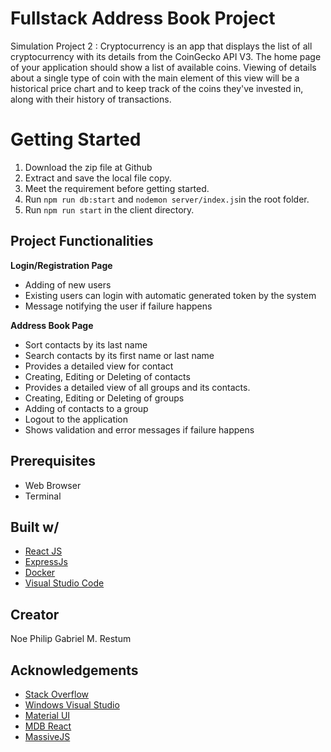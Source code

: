 # Fullstack Address Book Project

Simulation Project 2 : Cryptocurrency is an app that displays the list of all cryptocurrency with its details from the CoinGecko API V3. The home page of your application should show a list of available coins. Viewing of details about a single type of coin with the main element of this view will be a historical price chart and to keep track of the coins they've invested in, along with their history of transactions.

# Getting Started

1. Download the zip file at Github
2. Extract and save the local file copy.
3. Meet the requirement before getting started.
4. Run `npm run db:start` and `nodemon server/index.js`in the root folder.
5. Run `npm run start` in the client directory.

## Project Functionalities

**Login/Registration Page**

- Adding of new users
- Existing users can login with automatic generated token by the system
- Message notifying the user if failure happens

**Address Book Page**

- Sort contacts by its last name
- Search contacts by its first name or last name
- Provides a detailed view for contact
- Creating, Editing or Deleting of contacts
- Provides a detailed view of all groups and its contacts.
- Creating, Editing or Deleting of groups
- Adding of contacts to a group
- Logout to the application
- Shows validation and error messages if failure happens

## Prerequisites

- Web Browser
- Terminal

## Built w/

- [React JS](https://reactjs.org/)
- [ExpressJs](<[https://expressjs.com/](https://expressjs.com/)>)
- [Docker](<[https://www.docker.com/](https://www.docker.com/)>)
- [Visual Studio Code](<([https://code.visualstudio.com/](https://code.visualstudio.com/))>)

## Creator

Noe Philip Gabriel M. Restum

## Acknowledgements

- [Stack Overflow](<[[https://stackoverflow.com/](https://stackoverflow.com/)](https://stackoverflow.com/](https://stackoverflow.com/))>)
- [Windows Visual Studio](<[https://code.visualstudio.com](https://code.visualstudio.com/)>)
- [Material UI](<[[https://material-ui.com/](https://material-ui.com/)](https://material-ui.com/](https://material-ui.com/))>)
- [MDB React](<[[https://mdbootstrap.com/](https://mdbootstrap.com/)](https://mdbootstrap.com/](https://mdbootstrap.com/))>)
- [MassiveJS](<[[https://massivejs.org/](https://massivejs.org/)](https://massivejs.org/](https://massivejs.org/))>)
